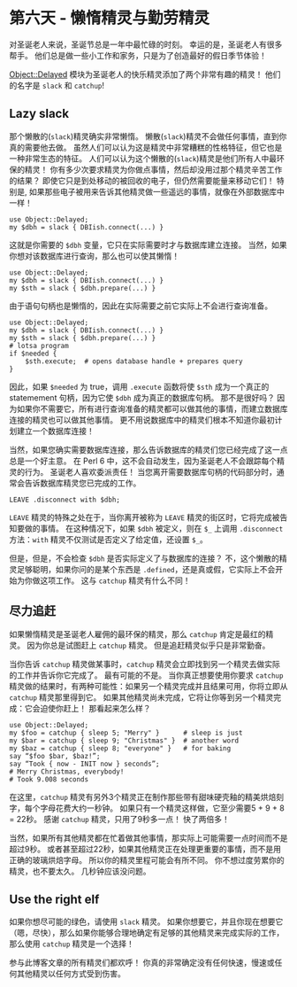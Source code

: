 # 第六天 - 懒惰精灵与勤劳精灵

对圣诞老人来说，圣诞节总是一年中最忙碌的时刻。 幸运的是，圣诞老人有很多帮手。 他们总是做一些小工作和家务，只是为了创造最好的假日季节体验！

[Object::Delayed](https://modules.perl6.org/dist/Object::Delayed) 模块为圣诞老人的快乐精灵添加了两个非常有趣的精灵！ 他们的名字是 `slack` 和 `catchup`!

## Lazy slack

那个懒散的(`slack`)精灵确实非常懒惰。 懒散(`slack`)精灵不会做任何事情，直到你真的需要他去做。 虽然人们可以认为这是精灵中非常糟糕的性格特征，但它也是一种非常生态的特征。 人们可以认为这个懒散的(`slack`)精灵是他们所有人中最环保的精灵！ 你有多少次要求精灵为你做点事情，然后却没用过那个精灵辛苦工作的结果？ 即使它只是到处移动的被回收的电子，但仍然需要能量来移动它们！ 特别是, 如果那些电子被用来告诉其他精灵做一些遥远的事情，就像在外部数据库中一样！


```perl6
use Object::Delayed;
my $dbh = slack { DBIish.connect(...) }
```

这就是你需要的 `$dbh` 变量，它只在实际需要时才与数据库建立连接。 当然，如果你想对该数据库进行查询，那么也可以使其懒惰！

```perl6
use Object::Delayed;
my $dbh = slack { DBIish.connect(...) }
my $sth = slack { $dbh.prepare(...) }
```

由于语句句柄也是懒惰的，因此在实际需要之前它实际上不会进行查询准备。

```perl6
use Object::Delayed;
my $dbh = slack { DBIish.connect(...) }
my $sth = slack { $dbh.prepare(...) }
# lotsa program
if $needed {
    $sth.execute;  # opens database handle + prepares query
}
```

因此，如果 `$needed` 为 true，调用 `.execute` 函数将使 `$sth` 成为一个真正的 statemement 句柄，因为它使 `$dbh` 成为真正的数据库句柄。 那不是很好吗？ 因为如果你不需要它，所有进行查询准备的精灵都可以做其他的事情，而建立数据库连接的精灵也可以做其他事情。 更不用说数据库中的精灵们根本不知道你最初计划建立一个数据库连接！

当然，如果您确实需要数据库连接，那么告诉数据库的精灵们您已经完成了这一点总是一个好主意。 在 Perl 6 中，这不会自动发生，因为圣诞老人不会跟踪每个精灵的行为。 圣诞老人喜欢委派责任！ 当您离开需要数据库句柄的代码部分时，通常会告诉数据库精灵您已完成的工作。

```
LEAVE .disconnect with $dbh;
```

`LEAVE` 精灵的特殊之处在于，当你离开被称为 `LEAVE` 精灵的街区时，它将完成被告知要做的事情。 在这种情况下，如果 `$dbh` 被定义，则在 `$_` 上调用 `.disconnect` 方法：`with` 精灵不仅测试是否定义了给定值，还设置 `$_`。

但是，但是，不会检查 `$dbh` 是否实际定义了与数据库的连接？ 不，这个懒散的精灵足够聪明，如果你问的是某个东西是 `.defined`，还是真或假，它实际上不会开始为你做这项工作。 这与 `catchup` 精灵有什么不同！

## 尽力追赶

如果懒惰精灵是圣诞老人雇佣的最环保的精灵，那么 `catchup` 肯定是最红的精灵。 因为你总是试图赶上 `catchup` 精灵。 但是追赶精灵似乎只是非常勤奋。

当你告诉 `catchup` 精灵做某事时，`catchup` 精灵会立即找到另一个精灵去做实际的工作并告诉你它完成了。 最有可能的不是。 当你真正想要使用你要求 `catchup` 精灵做的结果时，有两种可能性：如果另一个精灵完成并且结果可用，你将立即从`catchup` 精灵那里得到它。 如果其他精灵尚未完成，它将让你等到另一个精灵完成：它会迫使你赶上！ 那看起来怎么样？

```perl6
use Object::Delayed;
my $foo = catchup { sleep 5; "Merry" }      # sleep is just
my $bar = catchup { sleep 9; "Christmas" }  # another word
my $baz = catchup { sleep 8; "everyone" }   # for baking
say “$foo $bar, $baz!”;
say “Took { now - INIT now } seconds”;
# Merry Christmas, everybody!
# Took 9.008 seconds
```

在这里，`catchup` 精灵有另外3个精灵正在制作那些带有甜味硬壳釉的精美烘焙刻字，每个字母花费大约一秒钟。 如果只有一个精灵这样做，它至少需要5 + 9 + 8 = 22秒。 感谢 `catchup` 精灵，只用了9秒多一点！ 快了两倍多！

当然，如果所有其他精灵都在忙着做其他事情，那实际上可能需要一点时间而不是超过9秒。 或者甚至超过22秒，如果其他精灵正在处理更重要的事情，而不是用正确的玻璃烘焙字母。 所以你的精灵里程可能会有所不同。 你不想过度劳累你的精灵，也不要太久。 几秒钟应该没问题。

## Use the right elf

如果你想尽可能的绿色，请使用 `slack` 精灵。 如果你想要它，并且你现在想要它（嗯，尽快），那么如果你能够合理地确定有足够的其他精灵来完成实际的工作，那么使用 `catchup` 精灵是一个选择！

参与此博客文章的所有精灵们都欢呼！ 你真的非常确定没有任何快速，慢速或任何其他精灵以任何方式受到伤害。